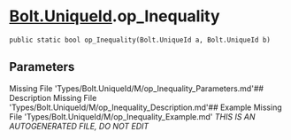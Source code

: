 # [Bolt.UniqueId](Types/Bolt.UniqueId.md).op_Inequality
`public static bool op_Inequality(Bolt.UniqueId a, Bolt.UniqueId b)`
## Parameters
Missing File 'Types/Bolt.UniqueId/M/op_Inequality_Parameters.md'## Description
Missing File 'Types/Bolt.UniqueId/M/op_Inequality_Description.md'## Example
Missing File 'Types/Bolt.UniqueId/M/op_Inequality_Example.md'
*THIS IS AN AUTOGENERATED FILE, DO NOT EDIT*
